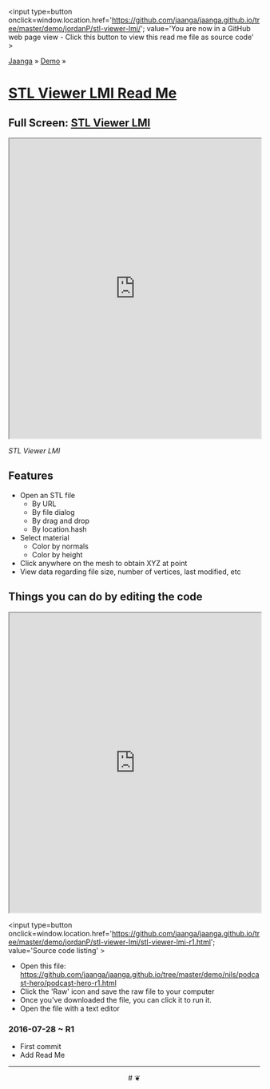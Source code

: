 <span style=display:none; >[You are now in a GitHub source code view - click this link to view Read Me file as a web page]
( http://jaanga.github.io/demo/jordanP/stl-viewer-lmi/index.html "View file as a web page." ) </span>
<input type=button onclick=window.location.href='https://github.com/jaanga/jaanga.github.io/tree/master/demo/jordanP/stl-viewer-lmi/'; 
value='You are now in a GitHub web page view - Click this button to view this read me file as source code' >

[Jaanga]( http://jaanga.github.io ) » [Demo]( http://jaanga.github.io/demo/  ) »


[STL Viewer LMI Read Me]( https://jaanga.github.io/demo/jordanP/stl-viewer-lmi/index.html#readme.md )
===

## Full Screen: [ STL Viewer LMI ]( https://jaanga.github.io/demo/jordanP/stl-viewer-lmi/index.html )


<img src="" style=display:none; width=800 >

<iframe src=https://jaanga.github.io/demo/jordanP/stl-viewer-lmi/index.html width=100% height=600px ></iframe>

_STL Viewer LMI_

## Features

* Open an STL file
	* By URL
	* By file dialog
	* By drag and drop
	* By location.hash
* Select material
	* Color by normals
	* Color by height
* Click anywhere on the mesh to obtain XYZ at point
* View data regarding file size, number of vertices, last modified, etc


## Things you can do by editing the code

<iframe src='https://jaanga.github.io/cookbook-html/examples/libraries/ace-editor/ace-view-r1.html#
	https://jaanga.github.io/demo/jordanP/stl-viewer-lmi/stl-viewer-lmi-r1.html' width=100% height=600 ></iframe>

<input type=button onclick=window.location.href='https://github.com/jaanga/jaanga.github.io/tree/master/demo/jordanP/stl-viewer-lmi/stl-viewer-lmi-r1.html';
value='Source code listing' >


* Open this file: https://github.com/jaanga/jaanga.github.io/tree/master/demo/nils/podcast-hero/podcast-hero-r1.html
* Click the 'Raw' icon and save the raw file to your computer
* Once you've downloaded the file, you can click it to run it.
* Open the file with a text editor



### 2016-07-28 ~ R1

* First commit
* Add Read Me


***

<center title='Jaanga ~ your 3D happy place' >
# <a href=javascript:window.scrollTo(0,0); style=text-decoration:none; > ❦ </a>
</center>

